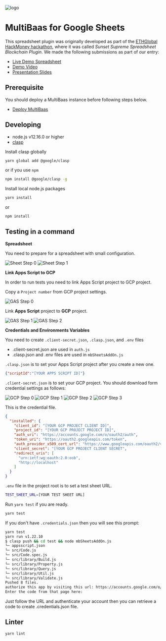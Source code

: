 ![logo](./logo.png)

# MultiBaas for Google Sheets

This spreadsheet plugin was originally developed as part of the [ETHGlobal HackMoney hackathon](https://hack.ethglobal.co/showcase/sunset-supreme-rec3QkXTn6lVq3TH0), where it was called _Sunset Supreme Spreadsheet Blockchain Plugin_. We made the following submissions as part of our entry:

- [Live Demo Spreadsheet](https://docs.google.com/spreadsheets/d/1AHCYefYNCjU80X1aSs8Ebre85nVtBeu1cVWmXDIz0_0/edit?usp=sharing)
- [Demo Video](https://youtu.be/YsbzTZ6Cfvc)
- [Presentation Slides](Sunset%20Supreme%20Spreadsheet%20Blockchain%20Machine.pdf)

## Prerequisite

You should deploy a MultiBaas instance before following steps below.

- [Deploy MultiBaas](https://www.curvegrid.com/docs/3-0-getting-started-creating-a-multibaas-deployment/)

## Developing

- node.js v12.16.0 or higher
- [clasp](https://developers.google.com/apps-script/guides/clasp)

Install clasp globally

```sh
yarn global add @google/clasp
```

or if you use `npm`

```sh
npm install @google/clasp -g
```

Install local node.js packages

```sh
yarn install
```

or

```sh
npm install
```

## Testing in a command

**Spreadsheet**

You need to prepare for a spreadsheet with small configuration.

![Sheet Step 0](./.readme/config-sheet-0.png)
![Sheet Step 1](./.readme/config-sheet-1.png)

**Link Apps Script to GCP**

In order to run tests you need to link Apps Script project to GCP project.

Copy a `Project number` from GCP project settings.

![GAS Step 0](./.readme/config-gas-0.png)

Link **Apps Script** project to **GCP** project.

![GAS Step 1](./.readme/config-gas-1.png)
![GAS Step 2](./.readme/config-gas-2.png)

**Credentials and Environments Variables**

You need to create `.client-secret.json`, `.clasp.json`, and `.env` files

- .client-secret.json are used in `auth.js`
- .clasp.json and .env files are used in `mbSheetsAddOn.js`

`.clasp.json` is to set your Apps Script project after you create a new one.

```json
{"scriptId":"[YOUR APPS SCRIPT ID]"}
```

`.client-secret.json` is to set your GCP project. You should download form credential settings as follows:

![GCP Step 0](./.readme/config-gcp-0.png)
![GCP Step 1](./.readme/config-gcp-1.png)
![GCP Step 2](./.readme/config-gcp-2.png)
![GCP Step 3](./.readme/config-gcp-3.png)

This is the credential file.

```json
{
  "installed": {
    "client_id": "[YOUR GCP PROJECT CLIENT ID]",
    "project_id": "[YOUR GCP PROJECT PROJECT ID]",
    "auth_uri": "https://accounts.google.com/o/oauth2/auth",
    "token_uri": "https://oauth2.googleapis.com/token",
    "auth_provider_x509_cert_url": "https://www.googleapis.com/oauth2/v1/certs",
    "client_secret": "[YOUR GCP PROJECT CLIENT SECRET",
    "redirect_uris": [
      "urn:ietf:wg:oauth:2.0:oob",
      "http://localhost"
    ]
  }
}
```

`.env` file in the project root is to set a test sheet URL.

```sh
TEST_SHEET_URL=[YOUR TEST SHEET URL]
```

Run `yarn test` if you are ready.

```sh
yarn test
```

If you don't have `.credentials.json` then you will see this prompt:

```sh
yarn test
yarn run v1.22.10
$ clasp push && cd test && node mbSheetsAddOn.js
└─ appsscript.json
└─ src/Code.js
└─ src/Code.spec.js
└─ src/library/Build.js
└─ src/library/Property.js
└─ src/library/Query.js
└─ src/library/Util.js
└─ src/library/Validate.js
Pushed 8 files.
authorize this app by visiting this url: https://accounts.google.com/o/oauth2/v2/auth?access_type=offline&scope=https%3A%2F%2Fwww.googleapis.com%2Fauth%2Fscript.external_request%20https%3A%2F%2Fwww.googleapis.com%2Fauth%2Fspreadsheets&response_type=code&client_id=966627203108-e6125d7hosngl429qh6b52old6b7r98t.apps.googleusercontent.com&redirect_uri=urn%3Aietf%3Awg%3Aoauth%3A2.0%3Aoob
Enter the code from that page here:
```

Just follow the URL and authenticate your account then you can retrieve a code to create .credentials.json file.

## Linter

```sh
yarn lint
```
